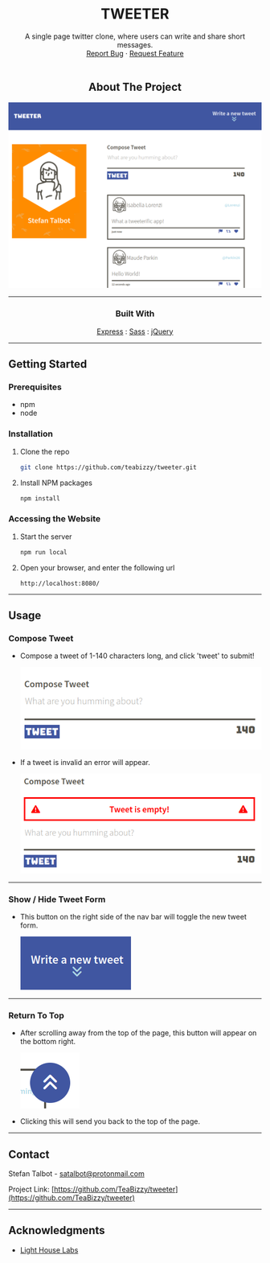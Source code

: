 <!-- PROJECT LOGO -->
<div align="center">

# TWEETER

<div align="center">
  A single page twitter clone, where users can write and share short messages.
  <div>
    <a href="https://github.com/TeaBizzy/tweeter/issues">Report Bug</a>
    ·
    <a href="https://github.com/TeaBizzy/tweeter/issues">Request Feature</a>
  </div>
</div>
<br />

<!-- ABOUT THE PROJECT -->
## About The Project

![Tweeter](docs/tweeter-example.png)

---
### Built With

<a href="https://expressjs.com/">Express</a> : 
<a href="https://sass-lang.com/">Sass</a> : 
<a href="https://jquery.com/">jQuery</a>

<div align="left">

---

<!-- GETTING STARTED -->
## Getting Started

### Prerequisites

* npm
* node

### Installation

1. Clone the repo
   ```sh
   git clone https://github.com/teabizzy/tweeter.git
   ```
2. Install NPM packages
   ```sh
   npm install
   ```

### Accessing the Website

1. Start the server
   ```sh
   npm run local
   ```
2. Open your browser, and enter the following url
   ```
   http://localhost:8080/
   ```

---
<!-- USAGE EXAMPLES -->
## Usage

### Compose Tweet
* Compose a tweet of 1-140 characters long, and click 'tweet' to submit!

  ![Tweeter](docs/new-tweet.png)

* If a tweet is invalid an error will appear.

  ![Tweeter](docs/invalid-tweet.png)

---

### Show / Hide Tweet Form

* This button on the right side of the nav bar will toggle the new tweet form.

  ![Tweeter](docs/toggle-new-tweet.png)

---

### Return To Top

* After scrolling away from the top of the page, this button will appear on the bottom right.

  ![Tweeter](docs/return-to-top.png)

* Clicking this will send you back to the top of the page.

---

<!-- CONTACT -->
## Contact

Stefan Talbot - satalbot@protonmail.com

Project Link: [https://github.com/TeaBizzy/tweeter](https://github.com/TeaBizzy/tweeter)

---

<!-- ACKNOWLEDGMENTS -->
## Acknowledgments

* [Light House Labs](https://www.lighthouselabs.ca/)